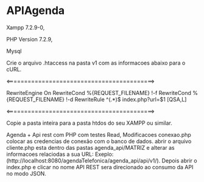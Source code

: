 # APIAgenda

Xampp 7.2.9-0, 

PHP Version 7.2.9, 

Mysql

Crie o arquivo .htaccess na pasta v1 com as informacoes abaixo para o cURL.

<==========================================>

RewriteEngine On
RewriteCond %{REQUEST_FILENAME} !-f
RewriteCond %{REQUEST_FILENAME} !-d
RewriteRule ^(.*)$ index.php?url=$1 [QSA,L]

<==========================================>


Copie a pasta inteira para a pasta htdos do seu XAMPP ou similar.

Agenda + Api rest com PHP com testes Read, Modificacoes conexao.php colocar as credencias de conexão com o banco de dados. abrir o arquivo cliente.php esta dentro das pastas agenda_api/MATRIZ e alterar as informacoes relaciodas a sua URL: Exeplo: (http://localhost:8080/agendaTelefonica/agenda_api/api/v1/).  Depois abrir o index.php e clicar no nome API REST sera direcionado ao consumo da API no modo JSON.

